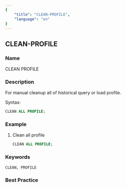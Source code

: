 ```yaml
---
{
    "title": "CLEAN-PROFILE",
    "language": "en"
}
---
```


<!--
Licensed to the Apache Software Foundation (ASF) under one
or more contributor license agreements.  See the NOTICE file
distributed with this work for additional information
regarding copyright ownership.  The ASF licenses this file
to you under the Apache License, Version 2.0 (the
"License"); you may not use this file except in compliance
with the License.  You may obtain a copy of the License at

  http://www.apache.org/licenses/LICENSE-2.0

Unless required by applicable law or agreed to in writing,
software distributed under the License is distributed on an
"AS IS" BASIS, WITHOUT WARRANTIES OR CONDITIONS OF ANY
KIND, either express or implied.  See the License for the
specific language governing permissions and limitations
under the License.
-->

## CLEAN-PROFILE

### Name

CLEAN PROFILE

### Description

For manual cleanup all of historical query or load profile.

Syntax:

```sql
CLEAN ALL PROFILE;
```

### Example

1. Clean all profile

	```sql
	CLEAN ALL PROFILE;
	```

### Keywords

    CLEAN, PROFILE

### Best Practice

